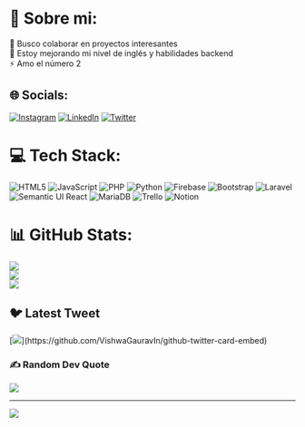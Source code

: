 # 💫 Sobre mi:
🤝 Busco colaborar en proyectos interesantes<br>🌱 Estoy mejorando mi nivel de inglés y habilidades backend <br>⚡ Amo el número 2


## 🌐 Socials:
[![Instagram](https://img.shields.io/badge/Instagram-%23E4405F.svg?logo=Instagram&logoColor=white)](https://instagram.com/Imdoble2) [![LinkedIn](https://img.shields.io/badge/LinkedIn-%230077B5.svg?logo=linkedin&logoColor=white)](https://linkedin.com/in/in/angeld2) [![Twitter](https://img.shields.io/badge/Twitter-%231DA1F2.svg?logo=Twitter&logoColor=white)](https://twitter.com/Doble2_) 

# 💻 Tech Stack:
![HTML5](https://img.shields.io/badge/html5-%23E34F26.svg?style=for-the-badge&logo=html5&logoColor=white) ![JavaScript](https://img.shields.io/badge/javascript-%23323330.svg?style=for-the-badge&logo=javascript&logoColor=%23F7DF1E) ![PHP](https://img.shields.io/badge/php-%23777BB4.svg?style=for-the-badge&logo=php&logoColor=white) ![Python](https://img.shields.io/badge/python-3670A0?style=for-the-badge&logo=python&logoColor=ffdd54) ![Firebase](https://img.shields.io/badge/firebase-%23039BE5.svg?style=for-the-badge&logo=firebase) ![Bootstrap](https://img.shields.io/badge/bootstrap-%23563D7C.svg?style=for-the-badge&logo=bootstrap&logoColor=white) ![Laravel](https://img.shields.io/badge/laravel-%23FF2D20.svg?style=for-the-badge&logo=laravel&logoColor=white) ![Semantic UI React](https://img.shields.io/badge/Semantic%20UI%20React-%2335BDB2.svg?style=for-the-badge&logo=SemanticUIReact&logoColor=white) ![MariaDB](https://img.shields.io/badge/MariaDB-003545?style=for-the-badge&logo=mariadb&logoColor=white) ![Trello](https://img.shields.io/badge/Trello-%23026AA7.svg?style=for-the-badge&logo=Trello&logoColor=white) ![Notion](https://img.shields.io/badge/Notion-%23000000.svg?style=for-the-badge&logo=notion&logoColor=white)
# 📊 GitHub Stats:
![](https://github-readme-stats.vercel.app/api?username=Doble-2&theme=dark&hide_border=false&include_all_commits=true&count_private=true)<br/>
![](https://github-readme-streak-stats.herokuapp.com/?user=Doble-2&theme=dark&hide_border=false)<br/>
![](https://github-readme-stats.vercel.app/api/top-langs/?username=Doble-2&theme=dark&hide_border=false&include_all_commits=true&count_private=true&layout=compact)

## 🐦 Latest Tweet
[![](https://gtce.itsvg.in/api?username=Doble2_)](https://github.com/VishwaGauravIn/github-twitter-card-embed)

### ✍️ Random Dev Quote
![](https://quotes-github-readme.vercel.app/api?type=horizontal&theme=radical)


---
[![](https://visitcount.itsvg.in/api?id=Doble-2&icon=0&color=0)](https://visitcount.itsvg.in)

<!-- Proudly created with GPRM ( https://gprm.itsvg.in ) -->
